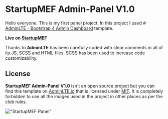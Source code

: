 # StartupMEF Admin-Panel V1.0
 Hello everyone. This is my first panel project. In this project I used # [AdminLTE - Bootstrap 4 Admin Dashboard](https://adminlte.io)
template. 

**Live on [StartupMEF](https://admin.startupmef.club/)**

Thanks to **AdminLTE** has been carefully coded with clear comments in all of its JS, SCSS and HTML files.
SCSS has been used to increase code customizability.

## License

**StartupMEF Admin-Panel V1.0** isn't an open source project but you can find this template on [AdminLTE.io](https://adminlte.io) that is licensed under [MIT](https://opensource.org/licenses/MIT).
It is completely forbidden to use all the images used in the project in other places as per the club rules.

!["StartupMEF Panel"](https://cdn-images-1.medium.com/max/728/1*Xv-qw0c_n0jarMQWJMwY7A@2x.png "StartupMEF Panel")
